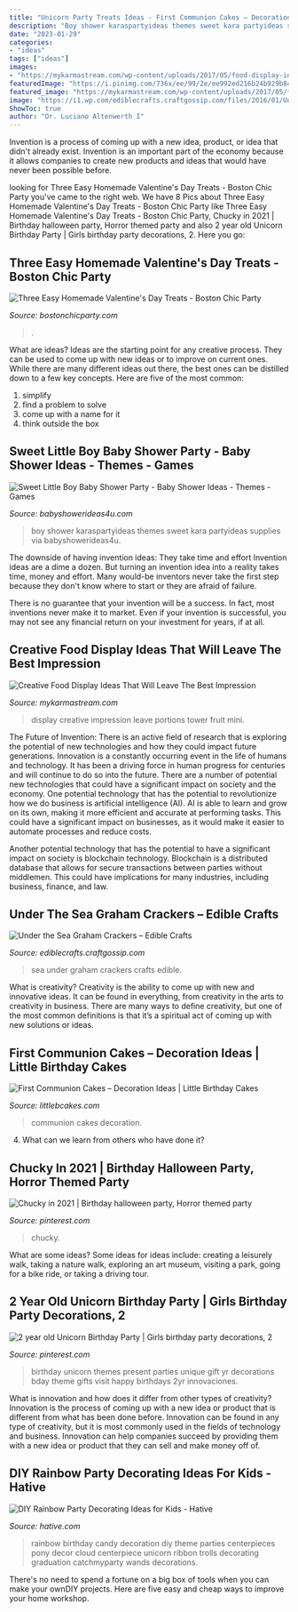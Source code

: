 ```yaml
---
title: "Unicorn Party Treats Ideas - First Communion Cakes – Decoration Ideas"
description: "Boy shower karaspartyideas themes sweet kara partyideas supplies via babyshowerideas4u"
date: "2023-01-29"
categories:
- "ideas"
tags: ["ideas"]
images:
- "https://mykarmastream.com/wp-content/uploads/2017/05/food-display-ideas-10.jpg"
featuredImage: "https://i.pinimg.com/736x/ee/99/2e/ee992ed216b24b929b849c85062d6f55.jpg"
featured_image: "https://mykarmastream.com/wp-content/uploads/2017/05/food-display-ideas-10.jpg"
image: "https://i1.wp.com/ediblecrafts.craftgossip.com/files/2016/01/Under-the-Sea-Graham-Crackers.jpg?fit=600,800"
ShowToc: true
author: "Dr. Luciano Altenwerth I"
---
```



Invention is a process of coming up with a new idea, product, or idea that didn't already exist. Invention is an important part of the economy because it allows companies to create new products and ideas that would have never been possible before.

	

		
looking for Three Easy Homemade Valentine&#039;s Day Treats - Boston Chic Party you've came to the right web. We have 8 Pics about Three Easy Homemade Valentine&#039;s Day Treats - Boston Chic Party like Three Easy Homemade Valentine&#039;s Day Treats - Boston Chic Party, Chucky in 2021 | Birthday halloween party, Horror themed party and also 2 year old Unicorn Birthday Party | Girls birthday party decorations, 2. Here you go:
		
    
## Three Easy Homemade Valentine&#039;s Day Treats - Boston Chic Party

<img loading=lazy src="https://bostonchicparty.com/wp-content/uploads/2020/02/Easy-Homemade-Valentines-Day-Treats-Chocolate-Covered-Pretzels-Pretzel-MM-bites-Valentines-Day-Popcorn-Mix-11.jpg" onerror="this.onerror=null;this.src='https://tse1.mm.bing.net/th?id=OIP.Mi8KAxOHJj5DGJBcwCCy3wHaLH&amp;pid=15.1';" alt="Three Easy Homemade Valentine&#039;s Day Treats - Boston Chic Party">

_Source: bostonchicparty.com_

>. 

	

What are ideas?
Ideas are the starting point for any creative process. They can be used to come up with new ideas or to improve on current ones. While there are many different ideas out there, the best ones can be distilled down to a few key concepts. Here are five of the most common:
1. simplify
2. find a problem to solve
3. come up with a name for it
4. think outside the box

    
## Sweet Little Boy Baby Shower Party - Baby Shower Ideas - Themes - Games

<img loading=lazy src="http://babyshowerideas4u.com/wp-content/uploads/2014/01/boy-3.jpg" onerror="this.onerror=null;this.src='https://tse2.mm.bing.net/th?id=OIP.joWkW-hPzM2g0d8OepztBAHaE8&amp;pid=15.1';" alt="Sweet Little Boy Baby Shower Party - Baby Shower Ideas - Themes - Games">

_Source: babyshowerideas4u.com_

>boy shower karaspartyideas themes sweet kara partyideas supplies via babyshowerideas4u. 

	

The downside of having invention ideas: They take time and effort
Invention ideas are a dime a dozen. But turning an invention idea into a reality takes time, money and effort.
Many would-be inventors never take the first step because they don't know where to start or they are afraid of failure.

There is no guarantee that your invention will be a success. In fact, most inventions never make it to market. Even if your invention is successful, you may not see any financial return on your investment for years, if at all.

    
## Creative Food Display Ideas That Will Leave The Best Impression

<img loading=lazy src="https://mykarmastream.com/wp-content/uploads/2017/05/food-display-ideas-10.jpg" onerror="this.onerror=null;this.src='https://tse1.mm.bing.net/th?id=OIP.-Xty1GuYSW2RJzsntdxx7QHaKA&amp;pid=15.1';" alt="Creative Food Display Ideas That Will Leave The Best Impression">

_Source: mykarmastream.com_

>display creative impression leave portions tower fruit mini. 

	

The Future of Invention: There is an active field of research that is exploring the potential of new technologies and how they could impact future generations.
Innovation is a constantly occurring event in the life of humans and technology. It has been a driving force in human progress for centuries and will continue to do so into the future. There are a number of potential new technologies that could have a significant impact on society and the economy. 
One potential technology that has the potential to revolutionize how we do business is artificial intelligence (AI). AI is able to learn and grow on its own, making it more efficient and accurate at performing tasks. This could have a significant impact on businesses, as it would make it easier to automate processes and reduce costs. 

Another potential technology that has the potential to have a significant impact on society is blockchain technology. Blockchain is a distributed database that allows for secure transactions between parties without middlemen. This could have implications for many industries, including business, finance, and law.

    
## Under The Sea Graham Crackers – Edible Crafts

<img loading=lazy src="https://i1.wp.com/ediblecrafts.craftgossip.com/files/2016/01/Under-the-Sea-Graham-Crackers.jpg?fit=600,800" onerror="this.onerror=null;this.src='https://tse1.mm.bing.net/th?id=OIP.nOFoFoNlhHWraWEURspINAHaJ4&amp;pid=15.1';" alt="Under the Sea Graham Crackers – Edible Crafts">

_Source: ediblecrafts.craftgossip.com_

>sea under graham crackers crafts edible. 

	

What is creativity?
Creativity is the ability to come up with new and innovative ideas. It can be found in everything, from creativity in the arts to creativity in business. There are many ways to define creativity, but one of the most common definitions is that it’s a spiritual act of coming up with new solutions or ideas.

    
## First Communion Cakes – Decoration Ideas | Little Birthday Cakes

<img loading=lazy src="http://www.littlebcakes.com/wp-content/uploads/2014/02/Pictures-of-First-Communion-Cakes-627x1024.jpg" onerror="this.onerror=null;this.src='https://tse2.mm.bing.net/th?id=OIP.iNCejBY0aD6J938eaEJdHAHaMG&amp;pid=15.1';" alt="First Communion Cakes – Decoration Ideas | Little Birthday Cakes">

_Source: littlebcakes.com_

>communion cakes decoration. 

	

4) What can we learn from others who have done it?

    
## Chucky In 2021 | Birthday Halloween Party, Horror Themed Party

<img loading=lazy src="https://i.pinimg.com/736x/ee/99/2e/ee992ed216b24b929b849c85062d6f55.jpg" onerror="this.onerror=null;this.src='https://tse4.mm.bing.net/th?id=OIP.s5dATGOzb2qV3dmzDkEnogHaJ3&amp;pid=15.1';" alt="Chucky in 2021 | Birthday halloween party, Horror themed party">

_Source: pinterest.com_

>chucky. 

	

What are some ideas?
Some ideas for ideas include: creating a leisurely walk, taking a nature walk, exploring an art museum, visiting a park, going for a bike ride, or taking a driving tour.

    
## 2 Year Old Unicorn Birthday Party | Girls Birthday Party Decorations, 2

<img loading=lazy src="https://i.pinimg.com/736x/60/56/d2/6056d2b5acbae1fd46a9f1250f3cbecb.jpg" onerror="this.onerror=null;this.src='https://tse4.mm.bing.net/th?id=OIP.S-6XB4F5ZOczAOuhCfjUSwHaJ3&amp;pid=15.1';" alt="2 year old Unicorn Birthday Party | Girls birthday party decorations, 2">

_Source: pinterest.com_

>birthday unicorn themes present parties unique gift yr decorations bday theme gifts visit happy birthdays 2yr innovaciones. 

	

What is innovation and how does it differ from other types of creativity?
Innovation is the process of coming up with a new idea or product that is different from what has been done before. Innovation can be found in any type of creativity, but it is most commonly used in the fields of technology and business. Innovation can help companies succeed by providing them with a new idea or product that they can sell and make money off of.

    
## DIY Rainbow Party Decorating Ideas For Kids - Hative

<img loading=lazy src="https://hative.com/wp-content/uploads/2014/11/diy-rainbow-party-decorating-ideas/4-candy-decoration.jpg" onerror="this.onerror=null;this.src='https://tse2.mm.bing.net/th?id=OIP.GfTxgQhCKywEmuWykiSTCAHaLG&amp;pid=15.1';" alt="DIY Rainbow Party Decorating Ideas for Kids - Hative">

_Source: hative.com_

>rainbow birthday candy decoration diy theme parties centerpieces pony decor cloud centerpiece unicorn ribbon trolls decorating graduation catchmyparty wands decorations. 

	

There's no need to spend a fortune on a big box of tools when you can make your ownDIY projects. Here are five easy and cheap ways to improve your home workshop.

